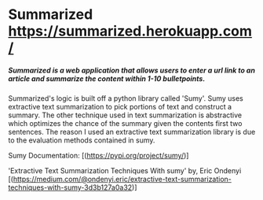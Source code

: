 # Summarized https://summarized.herokuapp.com/
##### Summarized is a web application that allows users to enter a url link to an article and summarize the content within 1-10 bulletpoints.

Summarized's logic is built off a python library called 'Sumy'. Sumy uses extractive text summarization to pick portions of text and construct a summary. 
The other technique used in text summarization is abstractive which optimizes the chance of the summary given the contents first two sentences.
The reason I used an extractive text summarization library is due to the evaluation methods contained in sumy.

Sumy Documentation:
[(https://pypi.org/project/sumy/)]

'Extractive Text Summarization Techniques With sumy' by, Eric Ondenyi
[(https://medium.com/@ondenyi.eric/extractive-text-summarization-techniques-with-sumy-3d3b127a0a32)]


